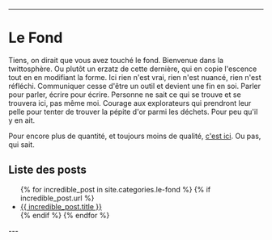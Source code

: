 
---
# Le Fond
Tiens, on dirait que vous avez touché le fond.
Bienvenue dans la twittosphère. Ou plutôt un erzatz de cette dernière, qui en copie l'escence tout en en modifiant la forme.
Ici rien n'est vrai, rien n'est nuancé, rien n'est réfléchi. Communiquer cesse d'être un outil et devient une fin en soi. Parler pour parler, écrire pour écrire.
Personne ne sait ce qui se trouve et se trouvera ici, pas même moi. Courage aux explorateurs qui prendront leur pelle pour tenter de trouver la pépite d'or parmi les déchets. Pour peu qu'il y en ait.

Pour encore plus de quantité, et toujours moins de qualité, [c'est ici](https://twitter.com/Mieppe_De_Pain). Ou pas, qui sait.

## Liste des posts
<ul>
  {% for incredible_post in site.categories.le-fond %}
    {% if incredible_post.url %}
        <li><a href="{{ site.baseurl }}/{{ incredible_post.url }}">{{ incredible_post.title }}</a></li>
    {% endif %}
  {% endfor %}
</ul>
--- 